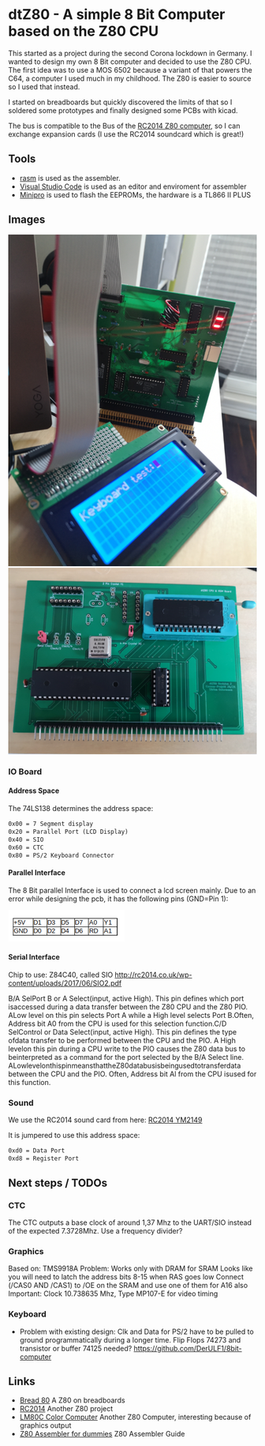 # dtZ80 - A simple 8 Bit Computer based on the Z80 CPU

This started as a project during the second Corona lockdown in Germany.
I wanted to design my own 8 Bit computer and decided to use the Z80 CPU.
The first idea was to use a MOS 6502 because a variant of that powers the C64, a computer I used much in my childhood.
The Z80 is easier to source so I used that instead.

I started on breadboards but quickly discovered the limits of that so I soldered some prototypes and finally designed some PCBs with kicad.

The bus is compatible to the Bus of the [RC2014 Z80 computer](https://rc2014.co.uk/), so I can exchange expansion cards (I use the RC2014 soundcard which is great!)


## Tools
* [rasm](https://github.com/mkoloberdin/rasm) is used as the assembler.
* [Visual Studio Code](https://code.visualstudio.com/) is used as an editor and enviroment for assembler
* [Minipro](https://gitlab.com/DavidGriffith/minipro/) is used to flash the EEPROMs, the hardware is a TL866 II PLUS

## Images

![dtZ80](/images/dtZ80.jpg)
![CPU Card](/images/cpu-board.jpg)





### IO Board

#### Address Space
The 74LS138 determines the address space:

    0x00 = 7 Segment display
    0x20 = Parallel Port (LCD Display)
    0x40 = SIO
    0x60 = CTC
    0x80 = PS/2 Keyboard Connector

#### Parallel Interface
The 8 Bit parallel Interface is used to connect a lcd screen mainly. Due to an error while designing the pcb, it has the following pins (GND=Pin 1):

![Parallel Port](/images/parallel-port.png "Parallel Port")

#### Serial Interface
Chip to use: Z84C40, called SIO
http://rc2014.co.uk/wp-content/uploads/2017/06/SIO2.pdf

B/A SelPort B or A Select(input, active High). This pin defines which port isaccessed during a data transfer between the Z80 CPU and the Z80 PIO. ALow level on this pin selects Port A while a High level selects Port B.Often, Address bit A0 from the CPU is used for this selection function.C/D SelControl or Data Select(input, active High). This pin defines the type ofdata transfer to be performed between the CPU and the PIO. A High levelon this pin during a CPU write to the PIO causes the Z80 data bus to beinterpreted as a command for the port selected by the B/A Select line. ALowlevelonthispinmeansthattheZ80databusisbeingusedtotransferdata between the CPU and the PIO. Often, Address bit Al from the CPU isused for this function.


### Sound
We use the RC2014 sound card from here: [RC2014 YM2149](https://github.com/electrified/rc2014-ym2149)

It is jumpered to use this address space:

    0xd0 = Data Port
    0xd8 = Register Port



## Next steps / TODOs
### CTC
The CTC outputs a base clock of around 1,37 Mhz to the UART/SIO instead of the expected 7.3728Mhz. Use a frequency divider?

### Graphics
Based on: TMS9918A
Problem: Works only with DRAM for SRAM
Looks like you will need to latch the address bits 8-15 when RAS goes low
Connect (/CAS0 AND /CAS1) to /OE on the SRAM and use one of them for A16 also
Important: Clock 10.738635 Mhz, Type ‎MP107-E‎ for video timing


### Keyboard
* Problem with existing design: Clk and Data for PS/2 have to be pulled to ground programmatically during a longer time. Flip Flops 74273 and transistor or buffer 74125 needed?
https://github.com/DerULF1/8bit-computer


## Links
* [Bread 80](https://bread80.com/) A Z80 on breadboards
* [RC2014](https://rc2014.co.uk/) Another Z80 project
* [LM80C Color Computer](https://hackaday.io/project/165246-lm80c-color-computer) Another Z80 Computer, interesting because of graphics output
* [Z80 Assembler for dummies](https://www.msx.org/wiki/Z80_Assembler_for_Dummies) Z80 Assembler Guide
